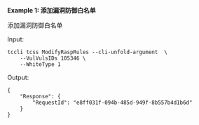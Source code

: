 **Example 1: 添加漏洞防御白名单**

添加漏洞防御白名单

Input: 

```
tccli tcss ModifyRaspRules --cli-unfold-argument  \
    --VulVulsIDs 105346 \
    --WhiteType 1
```

Output: 
```
{
    "Response": {
        "RequestId": "e8ff031f-094b-485d-949f-8b557b4d1b6d"
    }
}
```

